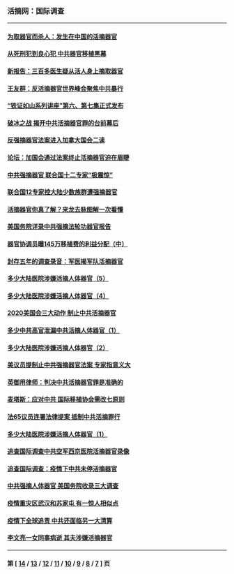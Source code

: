 ### 活摘网：国际调查
---
#### [为取器官而杀人：发生在中国的活摘器官](../../pages/nf5947/n13794731.md?11020430) 
#### [从死刑犯到良心犯 中共器官移植黑幕](../../pages/nf5947/n13764669.md?11020430) 
#### [新报告：三百多医生疑从活人身上摘取器官](../../pages/nf5947/n13703044.md?11020430) 
#### [王友群：反活摘器官世界峰会聚焦中共暴行](../../pages/nf5947/n13250738.md?11020430) 
#### [“铁证如山系列讲座”第六、第七集正式发布](../../pages/nf5947/n13106287.md?11020430) 
#### [破冰之战 揭开中共活摘器官罪的台前幕后](../../pages/nf5947/n13082457.md?11020430) 
#### [反强摘器官法案进入加拿大国会二读](../../pages/nf5947/n13033450.md?11020430) 
#### [论坛：加国会通过法案终止活摘器官迫在眉睫](../../pages/nf5947/n13029839.md?11020430) 
#### [中共强摘器官 联合国十二专家“极震惊”](../../pages/nf5947/n13024313.md?11020430) 
#### [联合国12专家控大陆少数族群遭强摘器官](../../pages/nf5947/n13023877.md?11020430) 
#### [活摘器官你真了解？来龙去脉图解一次看懂](../../pages/nf5947/n13013820.md?11020430) 
#### [美国务院详录中共强摘法轮功器官报告](../../pages/nf5947/n12944519.md?11020430) 
#### [器官协调员曝145万移植费的利益分配（中）](../../pages/nf5947/n12894547.md?11020430) 
#### [封存五年的调查录音：军医揭军队活摘器官](../../pages/nf5947/n12798692.md?11020430) 
#### [多少大陆医院涉嫌活摘人体器官（5）](../../pages/nf5947/n12768383.md?11020430) 
#### [多少大陆医院涉嫌活摘人体器官（4）](../../pages/nf5947/n12664434.md?11020430) 
#### [2020美国会三大动作 制止中共活摘器官](../../pages/nf5947/n12682004.md?11020430) 
#### [多少中共高官泄漏中共活摘人体器官（1）](../../pages/nf5947/n12671234.md?11020430) 
#### [多少大陆医院涉嫌活摘人体器官（2）](../../pages/nf5947/n12655589.md?11020430) 
#### [美议员提制止中共强摘器官法案 专家指意义大](../../pages/nf5947/n12630561.md?11020430) 
#### [英御用律师：判决中共活摘器官罪是准确的](../../pages/nf5947/n12580740.md?11020430) 
#### [麦塔斯：应对中共 国际移植协会需改七原则](../../pages/nf5947/n12514711.md?11020430) 
#### [法65议员连署法律提案 抵制中共活摘罪行](../../pages/nf5947/n12437047.md?11020430) 
#### [多少大陆医院涉嫌活摘人体器官（1）](../../pages/nf5947/n12414284.md?11020430) 
#### [追查国际调查中共空军西京医院活摘器官录像](../../pages/nf5947/n12348837.md?11020430) 
#### [追查国际调查：疫情下中共未停活摘器官](../../pages/nf5947/n12273415.md?11020430) 
#### [中共强摘人体器官 美国务院收录三大调查](../../pages/nf5947/n12181488.md?11020430) 
#### [疫情重灾区武汉和苏家屯 有一惊人相似点](../../pages/nf5947/n12150824.md?11020430) 
#### [疫情下全球追责 中共还面临另一大清算](../../pages/nf5947/n12070397.md?11020430) 
#### [李文亮一女同事病逝 其夫涉嫌活摘器官](../../pages/nf5947/n11957882.md?11020430) 

---
#### 第 [ [14](./14.md?11020430) / [13](./13.md?11020430) / [12](./12.md?11020430) / [11](./11.md?11020430) / [10](./10.md?11020430) / [9](./9.md?11020430) / [8](./8.md?11020430) / [7](./7.md?11020430) ] 页
